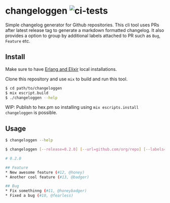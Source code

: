 # changeloggen ![ci-tests](https://github.com/jan25/changeloggen/workflows/ci/badge.svg)

Simple changelog generator for Github repositories. This cli tool uses PRs after latest release tag to generate a markdown formatted changelog. It also provides a option to group by additional labels attached to PR such as `Bug`, `Feature` etc.

## Install

Make sure to have [Erlang and Elixir](https://elixir-lang.org/install.html#distributions) local installations.

Clone this repository and use `mix` to build and run this tool.
```bash
$ cd path/to/changeloggen
$ mix escript.build
$ ./changeloggen --help
```

WIP: Publish to hex.pm so installing using `mix escripts.install changeloggen` is possible.

## Usage

``` bash
$ changeloggen --help

$ changeloggen [--release=0.2.0] [--url=github.com/org/repo] [--labels=Feature,Bug]

# 0.2.0

## Feature
* New awesome feature (#12, @honey)
* Another cool feature (#13, @badger)

## Bug
* Fix somethinng (#11, @honeybadger)
* Fixed a bug (#10, @fearless)
```

